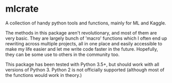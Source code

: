 # mlcrate
A collection of handy python tools and functions, mainly for ML and Kaggle.

The methods in this package aren't revolutionary, and most of them are very basic. They are largely bunch of 'macro' functions which I often end up rewriting across multiple projects, all in one place and easily accessible to make my life easier and let me write code faster in the future. Hopefully, they can be some use to others in the community too.

This package has been tested with Python 3.5+, but should work with all versions of Python 3. Python 2 is not officially supported (although most of the functions would work in theory.)
